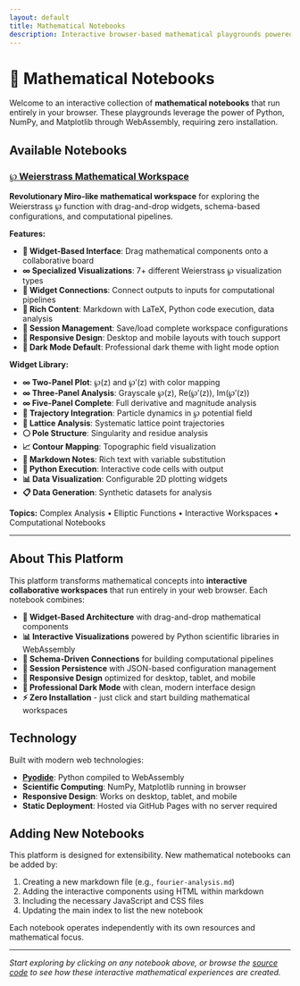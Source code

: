 ```yaml
---
layout: default
title: Mathematical Notebooks
description: Interactive browser-based mathematical playgrounds powered by Python and WebAssembly
---
```


# 🧮 Mathematical Notebooks

Welcome to an interactive collection of **mathematical notebooks** that run entirely in your browser. These playgrounds leverage the power of Python, NumPy, and Matplotlib through WebAssembly, requiring zero installation.

## Available Notebooks

### [℘ Weierstrass Mathematical Workspace](weierstrass-playground/)

**Revolutionary Miro-like mathematical workspace** for exploring the Weierstrass ℘ function with drag-and-drop widgets, schema-based configurations, and computational pipelines.

**Features:**
- **🧩 Widget-Based Interface**: Drag mathematical components onto a collaborative board
- **∞ Specialized Visualizations**: 7+ different Weierstrass ℘ visualization types
- **🔗 Widget Connections**: Connect outputs to inputs for computational pipelines  
- **📝 Rich Content**: Markdown with LaTeX, Python code execution, data analysis
- **💾 Session Management**: Save/load complete workspace configurations
- **📱 Responsive Design**: Desktop and mobile layouts with touch support
- **🌙 Dark Mode Default**: Professional dark theme with light mode option

**Widget Library:**
- **∞ Two-Panel Plot**: ℘(z) and ℘′(z) with color mapping
- **∞ Three-Panel Analysis**: Grayscale ℘(z), Re(℘′(z)), Im(℘′(z))  
- **∞ Five-Panel Complete**: Full derivative and magnitude analysis
- **🎯 Trajectory Integration**: Particle dynamics in ℘ potential field
- **🔗 Lattice Analysis**: Systematic lattice point trajectories
- **⚪ Pole Structure**: Singularity and residue analysis
- **📈 Contour Mapping**: Topographic field visualization
- **📝 Markdown Notes**: Rich text with variable substitution
- **🐍 Python Execution**: Interactive code cells with output
- **📊 Data Visualization**: Configurable 2D plotting widgets
- **📋 Data Generation**: Synthetic datasets for analysis

**Topics:** Complex Analysis • Elliptic Functions • Interactive Workspaces • Computational Notebooks

---

## About This Platform

This platform transforms mathematical concepts into **interactive collaborative workspaces** that run entirely in your web browser. Each notebook combines:

- **🧩 Widget-Based Architecture** with drag-and-drop mathematical components
- **📊 Interactive Visualizations** powered by Python scientific libraries in WebAssembly
- **🔗 Schema-Driven Connections** for building computational pipelines
- **💾 Session Persistence** with JSON-based configuration management
- **📱 Responsive Design** optimized for desktop, tablet, and mobile
- **🌙 Professional Dark Mode** with clean, modern interface design
- **⚡ Zero Installation** - just click and start building mathematical workspaces

## Technology

Built with modern web technologies:
- **[Pyodide](https://pyodide.org/)**: Python compiled to WebAssembly
- **Scientific Computing**: NumPy, Matplotlib running in browser  
- **Responsive Design**: Works on desktop, tablet, and mobile
- **Static Deployment**: Hosted via GitHub Pages with no server required

## Adding New Notebooks

This platform is designed for extensibility. New mathematical notebooks can be added by:

1. Creating a new markdown file (e.g., `fourier-analysis.md`)
2. Adding the interactive components using HTML within markdown
3. Including the necessary JavaScript and CSS files
4. Updating the main index to list the new notebook

Each notebook operates independently with its own resources and mathematical focus.

---

*Start exploring by clicking on any notebook above, or browse the [source code](https://github.com/litlfred/notebooks) to see how these interactive mathematical experiences are created.*